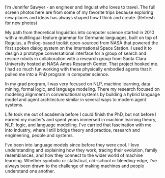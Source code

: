 I’m Jennifer Sawyer - an engineer and linguist who loves to travel. The full screen photos here are from some of my favorite trips because 
exploring new places and ideas has always shaped how I think and create. (Refresh for new photos)

My path from theoretical linguistics into computer science started in 2010 with a multilingual feature grammar for Germanic
languages, built on top of Regulus, a Prolog-based toolkit open-sourced from NASA that powered the first spoken dialog 
system on the International Space Station. I used it to design a prototype conversational interface for a group of search
and rescue robots in collaboration with a research group from Santa Clara University hosted at NASA Ames Research Center.
That project hooked me. I had so much fun working with these physically embodied agents that it pulled me into a PhD program
in computer science. 

In my grad program, I was very focused on NLP, machine learning, data mining, formal logic, and language modeling. There my research focused on modeling alignment in conversational systems by building a hybrid language 
model and agent architecture similar in several ways to modern agent systems.

Life took me out of academia before I could finish the PhD, but not before I earned my master’s and spent years immersed 
in machine learning theory, NLP, logic, and language modelling. I’ve carried that fascination with me into industry, where
I still bridge theory and practice, research and engineering, people and systems.

I’ve been into language models since before they were cool. I love understanding and explaining how they work, tracing 
their evolution, family resemblances, and how they connect to the wider world of machine learning. Whether symbolic or 
statistical, old-school or bleeding-edge, I’ve always been drawn to the challenge of making machines and people understand one another.
